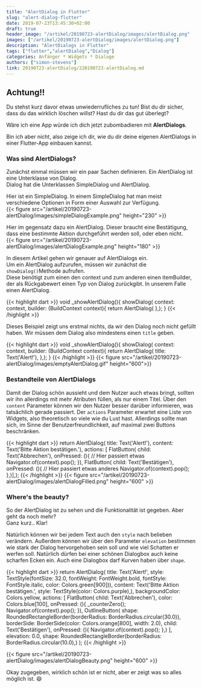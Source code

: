```yaml
---
title: "AlertDialog in Flutter"
slug: "alert-dialog-flutter" 
date: 2019-07-23T13:45:30+02:00
draft: true
header_image: "/artikel/20190723-alertDialog/images/alertDialog.png"
images: ["/artikel/20190723-alertDialog/images/alertDialog.png"]
description: "AlertDialogs in Flutter"
tags: ["flutter","alertDialog","Dialog"]
categories: Anfänger * Widgets * Dialoge
authors: ["simon-stevens"]
link: 20190723-alertDialog/220190723-alertDialog.md
---
```


## Achtung!!

Du stehst kurz davor etwas unwiederrufliches zu tun! Bist du dir sicher, dass du das wirklich löschen willst? Hast du dir das gut überlegt?

Wäre ich eine App würde ich dich jetzt zubombadieren mit **AlertDialogs**.

Bin ich aber nicht, also zeige ich dir, wie du dir deine eigenen AlertDialogs in einer Flutter-App einbauen kannst.


### Was sind AlertDialogs?

Zunächst einmal müssen wir ein paar Sachen definieren. Ein AlertDialog ist eine Unterklasse von Dialog. <br>
Dialog hat die Unterklassen SimpleDialog und AlertDialog.

Hier ist ein SimpleDialog. In einem SimpleDialog hat man meist verschiedene Optionen in Form einer Auswahl zur Verfügung.<br>
{{< figure src="/artikel/20190723-alertDialog/images/simpleDialogExample.png" height="230" >}}

Hier im gegensatz dazu ein AlertDialog. Dieser braucht eine Bestätigung, dass eine bestimmte Aktion durchgeführt werden soll, oder eben nicht.<br>
{{< figure src="/artikel/20190723-alertDialog/images/alertDialogExample.png" height="180" >}}

In diesem Artikel gehen wir genauer auf AlertDialogs ein.<br>
Um ein AlertDialog aufzurufen, müssen wir zunächst die `showDialog()`Methode aufrufen. <br>
Diese benötigt zum einen den context und zum anderen einen itemBuilder, der als Rückgabewert einen Typ von Dialog zurückgibt. In unserem Falle einen AlertDialog.


{{< highlight dart >}}
 void _showAlertDialog(){
    showDialog(
      context: context,
      builder: (BuildContext context){
        return AlertDialog(
      },);
  }
{{< /highlight >}}

Dieses Beispiel zeigt uns erstmal nichts, da wir den Dialog noch nicht gefüllt haben.
Wir müssen dem Dialog also mindestens einen `title` geben.<br>

{{< highlight dart >}}
 void _showAlertDialog(){
    showDialog(
      context: context,
      builder: (BuildContext context){
        return AlertDialog(
          title: Text('Alert!'),
      },);
  }
{{< /highlight >}}
{{< figure src="/artikel/20190723-alertDialog/images/emptyAlertDialog.gif" height="600">}}

### Bestandteile von AlertDialogs

Damit der Dialog schön aussieht und dem Nutzer auch etwas bringt, sollten wir ihn allerdings mit mehr Atributen füllen, als nur einem Titel.
Über den `content` Parameter können wir den Nutzer besser darüber informieren, was tatsächlich gerade passiert. 
Der `actions` Parameter erwartet eine Liste von Widgets, also theoretisch so viele wie du Lust hast. Allerdings sollte man sich, im Sinne der Benutzerfreundlichkeit, auf maximal zwei Buttons beschränken.

{{< highlight dart >}}
return AlertDialog(
          title: Text('Alert!'),
          content: Text('Bitte Aktion bestätigen.'),
          actions: <Widget>[
            FlatButton(
              child: Text('Abbrechen'),
              onPressed: (){
                // Hier passiert etwas
                Navigator.of(context).pop();
              }),
            FlatButton(
              child: Text('Bestätigen'),
              onPressed: (){
                // Hier passiert etwas anderes
                Navigator.of(context).pop();
              },)],);
{{< /highlight >}}
{{< figure src="/artikel/20190723-alertDialog/images/alertDialogFilled.png" height="600" >}}

### Where's the beauty?

So der AlertDialog ist zu sehen und die Funktionalität ist gegeben. Aber geht da noch mehr?<br>
Ganz kurz..  Klar!

Natürlich können wir bei jedem Text auch den `style` nach belieben verändern. Außerdem können wir über den Parameter `elevation` bestimmen wie stark der Dialog hervorgehoben sein soll und wie viel Schatten er werfen soll.
Natürlich dürfen bei einer schönen Dialogbox auch keine scharfen Ecken ein. Auch eine Dialogbox darf Kurven haben über `shape`.

{{< highlight dart >}}
return AlertDialog(
          title: Text('Alert!', style: TextStyle(fontSize: 32.0, fontWeight: FontWeight.bold, 
            fontStyle: FontStyle.italic, color: Colors.green[900])),
          content: Text('Bitte Aktion bestätigen.', style: TextStyle(color: Colors.purple),),
          backgroundColor: Colors.yellow,
          actions: <Widget>[
            FlatButton(
              child: Text('Abbrechen'),
              color: Colors.blue[100],
              onPressed: (){
                _counterZero();
                Navigator.of(context).pop();
              }),
            OutlineButton(
              shape: RoundedRectangleBorder(borderRadius: BorderRadius.circular(30.0)),
              borderSide: BorderSide(color: Colors.orange[800], width: 2.0),
              child: Text('Bestätigen'),
              onPressed: (){
                Navigator.of(context).pop();
              },)
          ],
          elevation: 0.0, 
          shape: RoundedRectangleBorder(borderRadius: BorderRadius.circular(10.0),)
          );
{{< /highlight >}}

{{< figure src="/artikel/20190723-alertDialog/images/alertDialogBeauty.png" height="600" >}}

Okay zugegeben, wirklich schön ist er nicht, aber er zeigt was so alles möglich ist. :smile:
